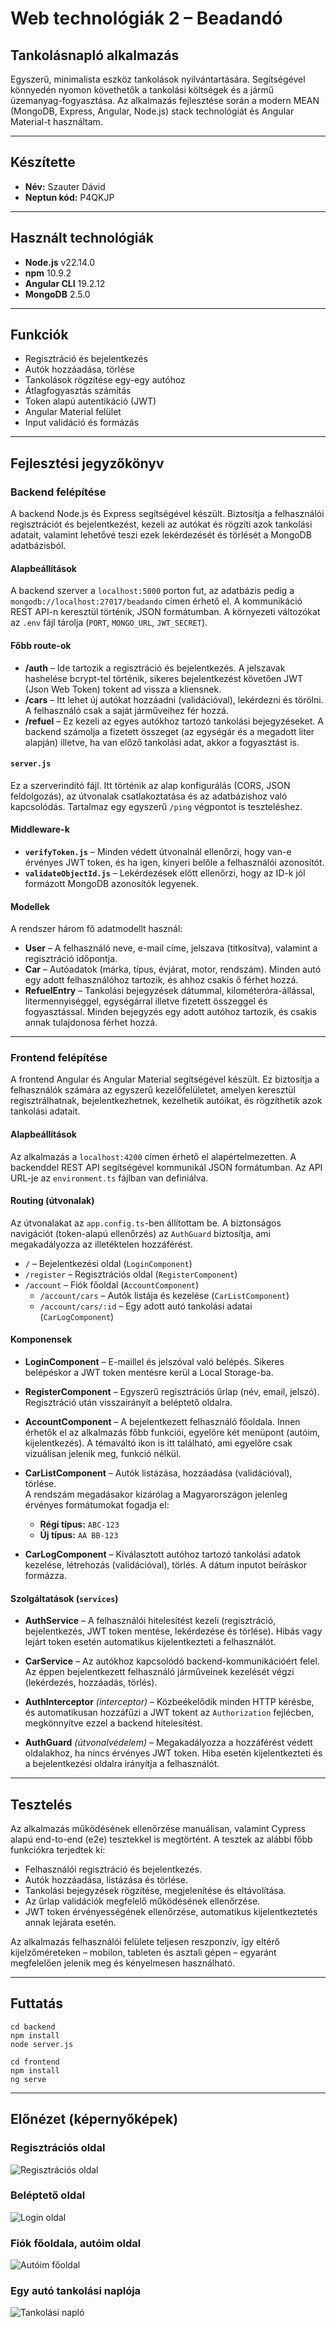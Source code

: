 # Web technológiák 2 – Beadandó
## Tankolásnapló alkalmazás
Egyszerű, minimalista eszköz tankolások nyilvántartására. Segítségével könnyedén nyomon követhetők a tankolási költségek és a jármű üzemanyag-fogyasztása. Az alkalmazás fejlesztése során a modern MEAN (MongoDB, Express, Angular, Node.js) stack technológiát és Angular Material-t használtam.

---

## Készítette
- **Név:** Szauter Dávid  
- **Neptun kód:** P4QKJP  

---

## Használt technológiák
- **Node.js** v22.14.0
- **npm** 10.9.2
- **Angular CLI** 19.2.12
- **MongoDB** 2.5.0

---

## Funkciók
- Regisztráció és bejelentkezés
- Autók hozzáadása, törlése
- Tankolások rögzítése egy-egy autóhoz
- Átlagfogyasztás számítás
- Token alapú autentikáció (JWT)
- Angular Material felület
- Input validáció és formázás

---

## Fejlesztési jegyzőkönyv

### Backend felépítése

A backend Node.js és Express segítségével készült. Biztosítja a felhasználói regisztrációt és bejelentkezést, kezeli az autókat és rögzíti azok tankolási adatait, valamint lehetővé teszi ezek lekérdezését és törlését a MongoDB adatbázisból.

#### Alapbeállítások
A backend szerver a `localhost:5000` porton fut, az adatbázis pedig a `mongodb://localhost:27017/beadando` címen érhető el. A kommunikáció REST API-n keresztül történik, JSON formátumban. A környezeti változókat az `.env` fájl tárolja (`PORT`, `MONGO_URL`, `JWT_SECRET`).

#### Főbb route-ok

- **/auth** – Ide tartozik a regisztráció és bejelentkezés. A jelszavak hashelése bcrypt-tel történik, sikeres bejelentkezést követően JWT (Json Web Token) tokent ad vissza a kliensnek.
- **/cars** – Itt lehet új autókat hozzáadni (validációval), lekérdezni és törölni. A felhasználó csak a saját járműveihez fér hozzá.
- **/refuel** – Ez kezeli az egyes autókhoz tartozó tankolási bejegyzéseket. A backend számolja a fizetett összeget (az egységár és a megadott liter alapján) illetve, ha van előző tankolási adat, akkor a fogyasztást is.

#### `server.js`
Ez a szerverindító fájl. Itt történik az alap konfigurálás (CORS, JSON feldolgozás), az útvonalak csatlakoztatása és az adatbázishoz való kapcsolódás. Tartalmaz egy egyszerű `/ping` végpontot is teszteléshez.

#### Middleware-k

- **`verifyToken.js`** – Minden védett útvonalnál ellenőrzi, hogy van-e érvényes JWT token, és ha igen, kinyeri belőle a felhasználói azonosítót.
- **`validateObjectId.js`** – Lekérdezések előtt ellenőrzi, hogy az ID-k jól formázott MongoDB azonosítók legyenek.

#### Modellek

A rendszer három fő adatmodellt használ:

- **User** – A felhasználó neve, e-mail címe, jelszava (titkosítva), valamint a regisztráció időpontja.
- **Car** – Autóadatok (márka, típus, évjárat, motor, rendszám). Minden autó egy adott felhasználóhoz tartozik, és ahhoz csakis ő férhet hozzá.
- **RefuelEntry** – Tankolási bejegyzések dátummal, kilométeróra-állással, litermennyiséggel, egységárral illetve fizetett összeggel és fogyasztással. Minden bejegyzés egy adott autóhoz tartozik, és csakis annak tulajdonosa férhet hozzá.

---

### Frontend felépítése

A frontend Angular és Angular Material segítségével készült. Ez biztosítja a felhasználók számára az egyszerű kezelőfelületet, amelyen keresztül regisztrálhatnak, bejelentkezhetnek, kezelhetik autóikat, és rögzíthetik azok tankolási adatait.

#### Alapbeállítások

Az alkalmazás a `localhost:4200` címen érhető el alapértelmezetten. A backenddel REST API segítségével kommunikál JSON formátumban. Az API URL-je az `environment.ts` fájlban van definiálva.

#### Routing (útvonalak)

Az útvonalakat az `app.config.ts`-ben állítottam be. A biztonságos navigációt (token-alapú ellenőrzés) az `AuthGuard` biztosítja, ami megakadályozza az illetéktelen hozzáférést.

- `/` – Bejelentkezési oldal (`LoginComponent`)
- `/register` – Regisztrációs oldal (`RegisterComponent`)
- `/account` – Fiók főoldal (`AccountComponent`)
  - `/account/cars` – Autók listája és kezelése (`CarListComponent`)
  - `/account/cars/:id` – Egy adott autó tankolási adatai (`CarLogComponent`)

#### Komponensek

- **LoginComponent** – E-maillel és jelszóval való belépés. Sikeres belépéskor a JWT token mentésre kerül a Local Storage-ba.
- **RegisterComponent** – Egyszerű regisztrációs űrlap (név, email, jelszó). Regisztráció után visszairányít a beléptető oldalra.
- **AccountComponent** – A bejelentkezett felhasználó főoldala. Innen érhetők el az alkalmazás főbb funkciói, egyelőre két menüpont (autóim, kijelentkezés). A témaváltó ikon is itt található, ami egyelőre csak vizuálisan jelenik meg, funkció nélkül.
- **CarListComponent** – Autók listázása, hozzáadása (validációval), törlése.  
  A rendszám megadásakor kizárólag a Magyarországon jelenleg érvényes formátumokat fogadja el:  
  - **Régi típus:** `ABC-123`  
  - **Új típus:** `AA BB-123`

- **CarLogComponent** – Kiválasztott autóhoz tartozó tankolási adatok kezelése, létrehozás (validációval), törlés. A dátum inputot beíráskor formázza.

#### Szolgáltatások (`services`)

- **AuthService** – A felhasználói hitelesítést kezeli (regisztráció, bejelentkezés, JWT token mentése, lekérdezése és törlése). Hibás vagy lejárt token esetén automatikus kijelentkezteti a felhasználót.
- **CarService** – Az autókhoz kapcsolódó backend-kommunikációért felel. Az éppen bejelentkezett felhasználó járműveinek kezelését végzi (lekérdezés, hozzáadás, törlés).

- **AuthInterceptor** *(interceptor)* – Közbeékelődik minden HTTP kérésbe, és automatikusan hozzáfűzi a JWT tokent az `Authorization` fejlécben, megkönnyítve ezzel a backend hitelesítést.
- **AuthGuard** *(útvonalvédelem)* – Megakadályozza a hozzáférést védett oldalakhoz, ha nincs érvényes JWT token. Hiba esetén kijelentkezteti és a bejelentkezési oldalra irányítja a felhasználót.

---

## Tesztelés

Az alkalmazás működésének ellenőrzése manuálisan, valamint Cypress alapú end-to-end (e2e) tesztekkel is megtörtént. A tesztek az alábbi főbb funkciókra terjedtek ki:

- Felhasználói regisztráció és bejelentkezés.
- Autók hozzáadása, listázása és törlése.
- Tankolási bejegyzések rögzítése, megjelenítése és eltávolítása.
- Az űrlap validációk megfelelő működésének ellenőrzése.
- JWT token érvényességének ellenőrzése, automatikus kijelentkeztetés annak lejárata esetén.

Az alkalmazás felhasználói felülete teljesen reszponzív, így eltérő kijelzőméreteken – mobilon, tableten és asztali gépen – egyaránt megfelelően jelenik meg és kényelmesen használható.

---

## Futtatás

```
cd backend
npm install
node server.js
```

```
cd frontend
npm install
ng serve
```

---

## Előnézet (képernyőképek)

### Regisztrációs oldal
![Regisztrációs oldal](assets/images/register.png)

### Beléptető oldal
![Login oldal](assets/images/login.png)

### Fiók főoldala, autóim oldal
![Autóim főoldal](assets/images/cars.png)

### Egy autó tankolási naplója
![Tankolási napló](assets/images/refuel.png)
